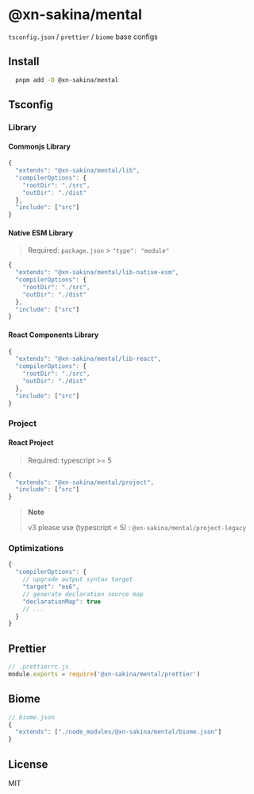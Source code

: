 # @xn-sakina/mental

`tsconfig.json` / `prettier` / `biome` base configs

## Install

```bash
  pnpm add -D @xn-sakina/mental
```

## Tsconfig

### Library

#### Commonjs Library

```js
{
  "extends": "@xn-sakina/mental/lib",
  "compilerOptions": {
    "rootDir": "./src",
    "outDir": "./dist"
  },
  "include": ["src"]
}
```

#### Native ESM Library

> Required: `package.json` > `"type": "module"`

```js
{
  "extends": "@xn-sakina/mental/lib-native-esm",
  "compilerOptions": {
    "rootDir": "./src",
    "outDir": "./dist"
  },
  "include": ["src"]
}
```

#### React Components Library

```js
{
  "extends": "@xn-sakina/mental/lib-react",
  "compilerOptions": {
    "rootDir": "./src",
    "outDir": "./dist"
  },
  "include": ["src"]
}
```

### Project

#### React Project

> Required: typescript >= 5

```js
{
  "extends": "@xn-sakina/mental/project",
  "include": ["src"]
}
```

> **Note**
> 
> v3 please use (typescript < 5) : `@xn-sakina/mental/project-legacy`

### Optimizations

```js
{
  "compilerOptions": {
    // upgrade output syntax target
    "target": "es6",
    // generate declaration source map
    "declarationMap": true
    // ...
  }
}
```

## Prettier

```js
// .prettierrc.js
module.exports = require('@xn-sakina/mental/prettier')
```

## Biome

```js
// biome.json
{
  "extends": ["./node_modules/@xn-sakina/mental/biome.json"]
}
```

## License

MIT

